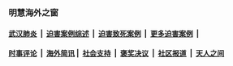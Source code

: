
### 明慧海外之窗

####  [武汉肺炎](indexes/365.md?t=07210101) &nbsp;|&nbsp;  [迫害案例综述](indexes/328.md?t=07210101) &nbsp;|&nbsp; [迫害致死案例](indexes/277.md?t=07210101)  &nbsp;|&nbsp; [更多迫害案例](indexes/81.md?t=07210101)  &nbsp;|&nbsp; 
####  [时事评论](indexes/19.md?t=07210101) &nbsp;|&nbsp; [海外简讯](indexes/245.md?t=07210101)&nbsp;|&nbsp;  [社会支持](indexes/140.md?t=07210101) &nbsp;|&nbsp; [褒奖决议](indexes/282.md?t=07210101) &nbsp;|&nbsp; [社区报道](indexes/91.md?t=07210101)  &nbsp;|&nbsp; [天人之间](indexes/78.md?t=07210101) 

